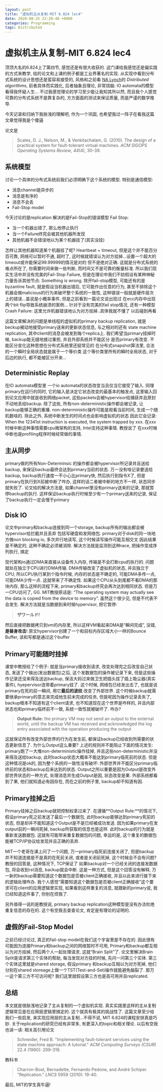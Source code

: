 ```yaml
---
layout: post
title: "虚拟机主从复制-MIT 6.824 lec4"
date: 2020-08-25 22:20:40 +0900
categories: Programming
tags: Distributed
---
```


# 虚拟机主从复制-MIT 6.824 lec4

顶顶大名的6.824上了第四节, 感觉还是有很大收获的. 这门课给我感觉还是偏实践的方式来教学, 给的论文和上课的例子都是工业界著名的实现. 从实现中看到分布式系统的设计思想还是蛮容易接受的, 风格和之前看 [NA Lynch](https://scholar.google.com/citations?user=LPTkkxUAAAAJ&hl=en&oi=sra)的 *Distributed algorithms*, 前者具体而实践化, 后者抽象且理论, 非常烧脑: IO automata的模型看得我怀疑人生... 不过我感觉理论的学习至少能让我知其所以然, 而且我个人感觉可靠的分布式系统不是靠复杂的, 方方面面的测试来保证质量, 而是严谨的数学推导.

今天记录和归纳下我肤浅的理解吧, 作为一个巩固, 也希望我过一阵子在看我这篇文章觉得我是个傻逼

论文是 

> Scales, D. J., Nelson, M., & Venkitachalam, G. (2010). The design of a practical system for fault-tolerant virtual machines. _ACM SIGOPS Operating Systems Review_, _44_(4), 30-39.

## 系统模型

讨论一个具体的分布式系统前我们必须明确下这个系统的模型. 特别是通信模型:

 - 消息channel是异步的
 - 消息是有序的
 - 消息不会丢
 - Fail-Stop model
 
今天讨论的是replication 解决的是Fail-Stop的错误模型
Fail Stop:
 - 当一个机器出错了, 那么他停止执行 
 - 当一个Failure终究会被其他机器所发现 
 - 其他机器不会错误地以为某个机器挂了(其实没挂)

怎样让其他机器知道某个机器挂了呢? Heartbeat + timeout, 但是这个并不能百分百可靠, 网络可以暂时不通, 超时了, 这时候就错误认为对方挂掉...设置一个超大的timeout或许能保证99.99999的情况是对的 但不是绝对正确. 这就是分布式系统的难点所在了, 你需要时间来做一些判断, 而时间又不是可靠的衡量标准. 所以我们现实生活中并没有完美的Fail-Stop Failure, 但是在理论中我们不妨假设有某种神秘力量告诉其他节点: Something is wrong. 除开fail-stop模型, 可能还有的是byzantine fault, 就是假设当机器出错后, 它可能作出任意的行为, 甚至不排除这个机器会做malicious的行为来破坏整个系统的一致性, 这种错误一般就是硬件层次上的错误...虽说是小概率事件, 但是之前看到一篇论文说出现过 在ecc内存中出现两个bit flip导致系统崩溃的案例...
针对于没有完美的fail stop情况, 还有一种模型Crash Failure: 这里允许机器错误地认为对方挂掉..具体我就不懂了 以后碰到再看

这篇文章解决的问题是单线程的虚拟机的primary backup replication, 就是beckup被动地接受primary送来的更新状态信息, 与之相对的还有 state machine replication, 其中client的消息会被发到每个replica上. 我们希望当primary挂掉时候, backup能无缝地接过重担, 并且外部系统并不能区分 是否primary有改变. 不能区分变化这种思想在分布式系统里还挺常见的 在分布式snapshot算法里, 合法的一个瞬时全局状态就是属于一个等价类 这个等价类里所有的瞬时全局状态, 对于后边的执行, 都不能被区分开来...

## Deterministic Replay

在IO automata模型里 一个io automata的状态改变当且仅当它接受了输入. 同理primary在运行的同时, 它的输入是决定它状态改变的最基本的触发点, 这里输入回到论文应用中就是收到网络packet, 这些packets会被hypervisor给捕获并且原封不动地丢给backup. 除了这些, 所有non-deterministic操作都会被记录, 让backup能够正确的重播.
non-deterministic操作可能是观看当前时间, 生成一个随机数啥的. 除此之外, 系统中断发生的时间点也会影响虚拟机的状态 因此它会记录: When the 12341st instruction is executed, the system trapped by xxx. 在xxx时候中断这种事情需要cpu微架构的支持, Intel支持这种事情. 教授说了 在xxx时候中断也是profiling程序时候经常做的事情.

## 主从同步

primary做的所有Non-Determinsic 的操作都会被hypervisor所记录并且送给backup, 来保证backup最终会达到primary当前的状态. 万一没有啥记录要送给backup, backup执行速度一不小心比primary快, 然后执行到指令X了, 但是primary在执行到X前被中断了咋办, 这样的话二者被中断的地方不一样, 状态同步就失败了. 论文给的解决方法是, 如果channel里没有primary送来的记录, 那就暂停backup的执行. 这样保证backup执行时候至少有一个primary送来的记录, 保证了backup执行一定会慢于primary

## Disk IO

论文中primary和backup连接到同一个storage, backup所有的输出都会被hypervisor给拦截并且丢弃 包括写硬盘和发网络包. primary对于disk的同一块地方做non blocking io, 多次并行地读写, 这个时候读写操作可能互相交叉 因此结果是不确定的, 这种不确定必须被消除. 解决方法就是监测到这种race, 把操作变成序列执行, 搞定

现代架构io通过DMA来直接从设备传入内存, 传输是不会打断cpu的执行的. 问题就处在独立于CPU进行DMA传输. DMA传输改变了虚拟机的状态, 并且独立于CPU, 所以CPU执行某到个指令时候, 内存的状态是不确定的, 可能DMA多传一点, 可能DMA少传一点. 这就带来了不确定性. 如果这个CPU从头到尾都不看DMA的那块内存, 那么这样的流程下来, primary和backup终究会再次达到相同状态. 但是万一CPU访问了, GG.  MIT教授原话是: “The operating system may actually see the data is copied from the device to memory”.  虽然这个很少见, 但是不代表不会发生. 解决方法就是当数据到来时候hypervisor, 把它暂停:

> **ザワールド!**

然后直接把数据拷贝到vm的内存里, 所以这样VM看起来DMA是“瞬间完成”, 没错, **是替身攻击**! 原文hypervisor创建了一个和目标内存区域大小一样的Bounce Buffer, 读和写都是通过这个buffer


## Primary可能随时挂掉

课堂中教授给了个例子: 就是当primary接收到请求, 改变处理完之后改变自己状态, 发送了个输出(发出数据包)之后, 这个发数据包的操作被记录下来, 但是这些操作记录还没来得及送达backup, 保洁大妈过来做卫生把插头拔了插上吸尘器(真实事件), hyepervisor连带着primary挂了. 这个时候, 网络包已经发出去了, 也就是说primary在死的前一瞬间, 用它**最后的波纹** 改变了外部世界. 这个时候backup就需要继承primary的意志来完成他生前未完成的任务, 但是呢因为操作记录丢失了, backup根本不知道有这个client请求, 也不知道现在这个世界是咋样的, 并且内部状态也和primary临终前不一致, 系统一致性就被破坏了.  咋办?

> **Output Rule:** the primary VM may not send an output to the external world, until the backup VM has received and acknowledged the log entry associated with the operation producing the output

这就保证所有改变外部世界的行为在发生前, 都保证backup已经收到所需要的状态更新信息了. 为什么Output这么重要? 上述的规则并不能阻止下面的情况发生: primary跑了一大堆non-deterministic操作挂掉, 并且这些non-deterministic并没来得及送给backup, 此时backup状态大概率不能达到primary临死前的状态. 但是这种情况是ok的, 因为整个系统的一致性没有破坏: 外部世界并不能区分primary临终前的状态和backup后来达到的状态. Output之所以重要是因为Output是改变外部世界状态的一种方式, 处理消息并生成Output是因, 状态改变是果. 外部系统都看到了果, 他们就知道必有因存在, 而在之前的例子里, backup却不知道有因.

## Primary挂掉之后

Primary挂掉之后backup就把控制权拿过来了. 在遵循**Output Rule:**的情况下, 假设primary死之前发送了最后一个数据包, 此时backup能够达到primary死前的状态, 但是却并不能知道这个Output是不是已经被成功发送. 因为如果primary在发output前的一瞬间死掉, backup所获取的信息也是这样. 此时backup的行为就是重新发送数据包. 这就有可能带来重复数据包的问题, 幸运的是, 这个重复的数据包能被TCP/IP协议给发现并且正确的丢弃. 

MIT一个老哥在课上问了一个问题, 万一primary临死前连接关闭了, 但是backup并不知道连接是不是真的在死前关闭, 或者是关闭前死掉, 这个时候会不会有问题? 教授的回答是, 这种情况下, TCP保证了 如果backup对一个已经关闭的连接发数据包, 将会收到rst消息, backup就会中断. 这是一种方式, 但是这个回答没有解释, 万一新的backup需要知道这个数据包是否被client正确接收, 并且以此来进行接下来的逻辑处理咋办. 我个人感觉“需要知道这个数据包是否被client正确接收”这个要求可在client的应用逻辑里实现, 如果看到这样重复的消息, 就跟新的primary说, 我已经知道这件事了, 你别在烦我了.

另外值得一说的是教授说, primary backup replication这种模型是没有办法杜绝重复信息的存在的. 这个有空我去查查论文, 肯定是有理论的证明的.

## 虚假的Fail-Stop Model

之前已经讨论过, 真正的fail-stop model在我们这个宇宙里是不存在的. 因此很有可能因为连接Primary和backup之间的网络暂时不可用, Primary和backup都互相以为对方挂掉, 然后两个人一起处理请求, 这就“Brain Split”了. 论文里解决Brain Split是请求第三个实体的帮助, 每当发现对方挂的时候, 先问一问第三个实体. 第三个实体这里就是shared storage, 假设primary 和backup互相以为对方死掉, 他们分别在shared storeage上做一个TST(Test-and-Set)操作就能避免脑裂了. 那万一这个第三方不可访问呢? 我们这里就假设第三方也是高可用并且replicated.

## 总结
本文就是很肤浅地记录了主从复制的一个虚拟机实现. 真实实践里这样的主从复制逻辑常见是在应用层逻辑里搞定的. 这个就具有极其的挑战性了. 这篇文章至少给我们一些启发, 来实现应用层的主从复制...不得不说, MIT 6.824的课程安排真是巧妙. 关于replication的研究已经有非常多, 有更深入的topic和相关理论. 以后有空我也读一读:
相关高引用论文

> Schneider, Fred B. "Implementing fault-tolerant services using the state machine approach: A tutorial." _ACM Computing Surveys (CSUR)_ 22.4 (1990): 299-319.

教科书
> Charron-Bost, Bernadette, Fernando Pedone, and André Schiper. "Replication." _LNCS_ 5959 (2010): 19-40.

最后, MIT的学生真牛逼!
